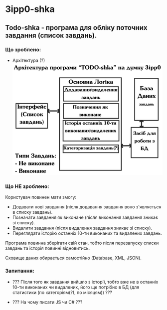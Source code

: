 # 3ipp0-shka
## Todo-shka - програма для обліку поточних завдання (список завдань).

### Що зроблено:
- Архітектура (?)
![Image of Arch](https://github.com/3ipp0/3ipp0-shka/blob/master/Architecture/Arch.jpg)

### Що НЕ зроблено:
  Користувач повинен мати змогу:
-	Додавати нові завдання (після додавання завдання воно з'являється в списку завдань).
-	Позначати завдання як виконане (після виконання завдання зникає зі списку).
-	Видалити завдання (після видалення завдання зникає зі списку).
-	Переглядати історію останніх 10-ти виконаних та видалених завдань.

Програма повинна зберігати свій стан, тобто після перезапуску списки завдань та історія повинні відновитись.

Сховище даних обирається самостійно (Database, XML, JSON).

### Запитання:
- ??? Після того як завдання вийшло з історії, тобто вже не в останніх 10-ти виконаних чи видалених, його ще потрібно в БД (для статистики (по категоріям(?), по місяцям)) ???

- ??? На чому писати JS чи C# ???
